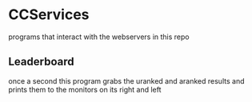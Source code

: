 # CCServices
programs that interact with the webservers in this repo

## Leaderboard
once a second this program grabs the uranked and aranked results and prints them to the monitors on its right and left
